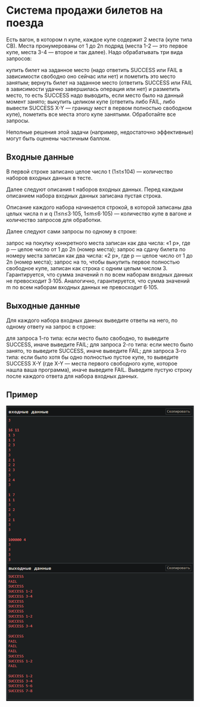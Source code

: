 # Система продажи билетов на поезда

Есть вагон, в котором n купе, каждое купе содержит 2 места (купе типа СВ). Места пронумерованы от 1 до 2n подряд (места 1-2 — это первое купе, места 3-4 — второе и так далее). Надо обрабатывать три вида запросов:

купить билет на заданное место (надо ответить SUCCESS или FAIL в зависимости свободно оно сейчас или нет) и пометить это место занятым;
вернуть билет на заданное место (ответить SUCCESS или FAIL в зависимости удачно завершилась операция или нет) и разметить место, то есть SUCCESS надо выводить, если место было на данный момент занято;
выкупить целиком купе (ответить либо FAIL, либо вывести SUCCESS X-Y — границу мест в первом полностью свободном купе), пометить все места этого купе занятыми.
Обработайте все запросы.

Неполные решения этой задачи (например, недостаточно эффективные) могут быть оценены частичным баллом.

## Входные данные
В первой строке записано целое число t (1≤t≤104) — количество наборов входных данных в тесте.

Далее следуют описания t наборов входных данных. Перед каждым описанием набора входных данных записана пустая строка.

Описание каждого набора начинается строкой, в которой записаны два целых числа n и q (1≤n≤3⋅105, 1≤m≤6⋅105) — количество купе в вагоне и количество запросов для обработки.

Далее следуют сами запросы по одному в строке:

запрос на покупку конкретного места записан как два числа: «1 p», где p — целое число от 1 до 2n (номер места);
запрос на сдачу билета по номеру места записан как два числа: «2 p», где p — целое число от 1 до 2n (номер места);
запрос на то, чтобы выкупить первое полностью свободное купе, записан как строка с одним целым числом 3.
Гарантируется, что сумма значений n по всем наборам входных данных не превосходит 3⋅105. Аналогично, гарантируется, что сумма значений m по всем наборам входных данных не превосходит 6⋅105.

## Выходные данные
Для каждого набора входных данных выведите ответы на него, по одному ответу на запрос в строке:

для запроса 1-го типа: если место было свободно, то выведите SUCCESS, иначе выведите FAIL;
для запроса 2-го типа: если место было занято, то выведите SUCCESS, иначе выведите FAIL;
для запроса 3-го типа: если было хотя бы одно полностью пустое купе, то выведите SUCCESS X-Y (где X-Y — места первого свободного купе, которое нашла ваша программа), иначе выведите FAIL.
Выведите пустую строку после каждого ответа для набора входных данных.

## Пример
![Image](./sample.png)
